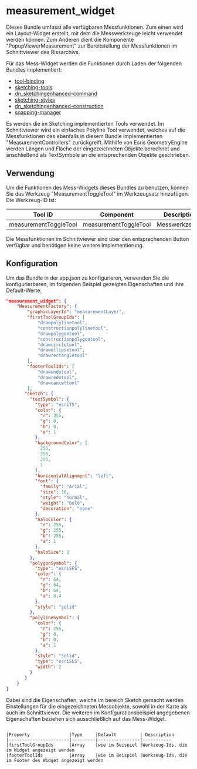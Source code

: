 # measurement_widget

Dieses Bundle umfasst alle verfügbaren Messfunktionen. Zum einen wird ein Layout-Widget erstellt, mit dem die Messwerkzeuge leicht verwendet werden können.
Zum Anderen dient die Komponente "PopupViewerMeasurement" zur Bereitstellung der Messfunktionen im Schnittviewer des Rissarchivs.

Für das Mess-Widget werden die Funktionen durch Laden der folgenden Bundles implementiert:

* [tool-binding](#bundle=tool-binding@)
* [sketching-tools](#bundle=sketching-tools@)
* [dn_sketchingenhanced-command](#bundle=dn_sketchingenhanced-command@)
* [sketching-styles](#bundle=sketching-styles@)
* [dn_sketchingenhanced-construction](#bundle=dn_sketchingenhanced-construction@)
* [snapping-manager](#bundle=snapping-manager@)

Es werden die im Sketching implementierten Tools verwendet.
Im Schnittviewer wird ein einfaches Polyline Tool verwendet, welches auf die Messfunktionen des ebenfalls in diesem Bundle implementierten "MeasurementControllers" zurückgreift.
Mithilfe von Esris GeometryEngine werden Längen und Fläche der eingezeichneten Objekte berechnet und
anschließend als TextSymbole an die entsprechenden Objekte geschrieben.

## Verwendung

Um die Funktionen des Mess-Widgets dieses Bundles zu benutzen, können Sie das Werkzeug "MeasurementToggleTool" im Werkzeugsatz hinzufügen. Die Werkzeug-ID ist:

|Tool ID                         |Component                          |Description
|--------------------------------|-----------------------------------|-----------------------
|measurementToggleTool             |measurementToggleTool                |Messwerkzeuge.

Die Messfunktionen im Schnittviewer sind über den entsprechenden Button verfügbar und benötigen keine weitere Implementierung.

## Konfiguration

Um das Bundle in der app.json zu konfigurieren, verwenden Sie die konfigurierbaren, im folgenden Beispiel gezeigten Eigenschaften und ihre Default-Werte:

```json
"measurement_widget": {
    "MeasurementFactory": {
        "graphicLayerId": "measurementLayer",
        "firstToolGroupIds": [
            "drawpolylinetool",
            "constructionpolylinetool",
            "drawpolygontool",
            "constructionpolygontool",
            "drawcircletool",
            "drawellipsetool",
            "drawrectangletool"
        ],
        "footerToolIds": [
            "drawundotool",
            "drawredotool",
            "drawcanceltool"
        ],
       "sketch": {
         "textSymbol": {
           "type": "esriTS",
           "color": {
             "r": 255,
             "g": 0,
             "b": 0,
             "a": 1
           },
           "backgroundColor": [
             255,
             255,
             255,
             1
           ],
           "horizontalAlignment": "left",
           "font": {
             "family": "Arial",
             "size": 16,
             "style": "normal",
             "weight": "bold",
             "decoration": "none"
           },
           "haloColor": {
             "r": 255,
             "g": 255,
             "b": 255,
             "a": 1
           },
           "haloSize": 2
         },
         "polygonSymbol": {
           "type": "esriSFS",
           "color": {
             "r": 64,
             "g": 64,
             "b": 64,
             "a": 0.4
           },
           "style": "solid"
         },
         "polylineSymbol": {
           "color": {
             "r": 255,
             "g": 0,
             "b": 0,
             "a": 1
           },
           "style": "solid",
           "type": "esriSLS",
           "width": 2
         }
       }
    }
}
```

Dabei sind die Eigenschaften, welche im bereich Sketch gemacht werden Einstellungen für die eingezeichneten Messobjekte, sowohl in der Karte als auch im Schnittviewer. Die weiteren im Konfigurationsbeispiel angegebenen Eigenschaften beziehen sich ausschließlich auf das Mess-Widget.

```

|Property               |Type     |Default         | Description
|-----------------------|---------|----------------|-----------
|firstToolGroupIds      |Array    |wie im Beispiel |Werkzeug-Ids, die im Widget angezeigt werden
|footerToolIds          |Array    |wie im Beispiel |Werkzeug-Ids, die im Footer des Widget angezeigt werden
